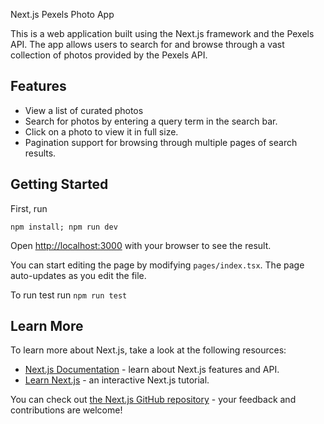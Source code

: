 Next.js Pexels Photo App

This is a web application built using the Next.js framework and the Pexels API. The app allows users to search for and browse through a vast collection of photos provided by the Pexels API.

## Features
- View a list of curated photos
- Search for photos by entering a query term in the search bar.
- Click on a photo to view it in full size.
- Pagination support for browsing through multiple pages of search results.

## Getting Started

First, run 

`npm install; npm run dev`

Open [http://localhost:3000](http://localhost:3000) with your browser to see the result.

You can start editing the page by modifying `pages/index.tsx`. The page auto-updates as you edit the file.

To run test run `npm run test`

## Learn More

To learn more about Next.js, take a look at the following resources:

- [Next.js Documentation](https://nextjs.org/docs) - learn about Next.js features and API.
- [Learn Next.js](https://nextjs.org/learn) - an interactive Next.js tutorial.

You can check out [the Next.js GitHub repository](https://github.com/vercel/next.js/) - your feedback and contributions are welcome!
